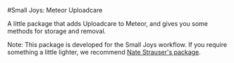 #Small Joys: Meteor Uploadcare

A little package that adds Uploadcare to Meteor, and gives you some methods for storage and removal.

Note: This package is developed for the Small Joys workflow. If you require something a little lighter, we recommend <a href="https://github.com/nate-strauser/meteor-uploadcare-plus/">Nate Strauser's package</a>.
